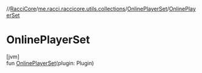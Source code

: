 //[RacciCore](../../../index.md)/[me.racci.raccicore.utils.collections](../index.md)/[OnlinePlayerSet](index.md)/[OnlinePlayerSet](-online-player-set.md)

# OnlinePlayerSet

[jvm]\
fun [OnlinePlayerSet](-online-player-set.md)(plugin: Plugin)
